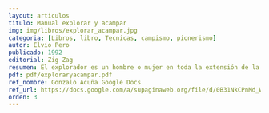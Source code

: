 ```yaml
---
layout: articulos
titulo: Manual explorar y acampar
img: img/libros/explorar_acampar.jpg
categoria: [Libros, libro, Tecnicas, campismo, pionerismo]
autor: Elvio Pero
publicado: 1992
editorial: Zig Zag
resumen: El explorador es un hombre o mujer en toda la extensión de la palabra sabe vivir en la naturaleza; es capaz de encontrar su camino e interpretar los signos y los rastros; sabe cuidar de su salud; es fuerte y osado; hace frente a la adversidad y está dispuesto a dar ayuda a quien la necesita. Su maxima potencialidad la desarroolla en el medio en que vive, pero se siente pleno solamente cuando se enfrenta al desafío impuesto por la naturaleza y su entorno.
pdf: pdf/exploraryacampar.pdf
ref_nombre: Gonzalo Acuña Google Docs
ref_url: https://docs.google.com/a/supaginaweb.org/file/d/0B31NkCPnMd_WdVotTm1BQVJRcDJyNWZJNDBHbldWUQ/edit
orden: 3
---
```

